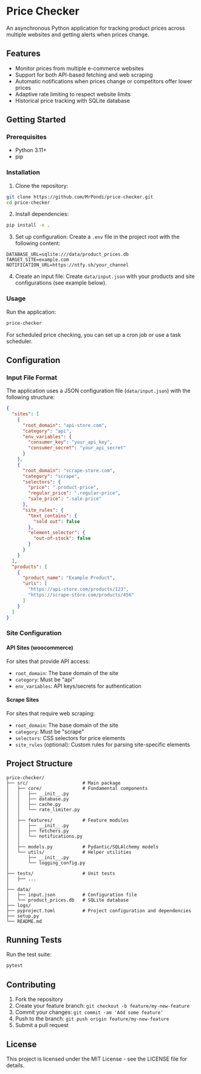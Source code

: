 # Price Checker

An asynchronous Python application for tracking product prices across multiple websites and getting alerts when prices change.

## Features

- Monitor prices from multiple e-commerce websites
- Support for both API-based fetching and web scraping
- Automatic notifications when prices change or competitors offer lower prices
- Adaptive rate limiting to respect website limits
- Historical price tracking with SQLite database

## Getting Started

### Prerequisites

- Python 3.11+
- pip

### Installation

1. Clone the repository:
```bash
git clone https://github.com/MrPondi/price-checker.git
cd price-checker
```

2. Install dependencies:
```bash
pip install -e .
```

3. Set up configuration:
Create a `.env` file in the project root with the following content:
```
DATABASE_URL=sqlite:///data/product_prices.db
TARGET_SITE=example.com
NOTIFICATION_URL=https://ntfy.sh/your_channel
```

4. Create an input file:
Create `data/input.json` with your products and site configurations (see example below).

### Usage

Run the application:

```bash
price-checker
```

For scheduled price checking, you can set up a cron job or use a task scheduler.

## Configuration

### Input File Format

The application uses a JSON configuration file (`data/input.json`) with the following structure:

```json
{
  "sites": [
    {
      "root_domain": "api-store.com",
      "category": "api",
      "env_variables": {
        "consumer_key": "your_api_key",
        "consumer_secret": "your_api_secret"
      }
    },
    {
      "root_domain": "scrape-store.com",
      "category": "scrape",
      "selectors": {
        "price": ".product-price",
        "regular_price": ".regular-price",
        "sale_price": ".sale-price"
      },
      "site_rules": {
        "text_contains": {
          "sold out": false
        },
        "element_selector": {
          "out-of-stock": false
        }
      }
    }
  ],
  "products": [
    {
      "product_name": "Example Product",
      "urls": [
        "https://api-store.com/products/123",
        "https://scrape-store.com/products/456"
      ]
    }
  ]
}
```

### Site Configuration

#### API Sites (woocommerce)
For sites that provide API access:
- `root_domain`: The base domain of the site
- `category`: Must be "api"
- `env_variables`: API keys/secrets for authentication

#### Scrape Sites
For sites that require web scraping:
- `root_domain`: The base domain of the site
- `category`: Must be "scrape"
- `selectors`: CSS selectors for price elements
- `site_rules` (optional): Custom rules for parsing site-specific elements

## Project Structure

```
price-checker/
├── src/                    # Main package
│   ├── core/               # Fundamental components
│   │   ├── __init__.py
│   │   ├── database.py
│   │   ├── cache.py
│   │   └── rate_limiter.py
│   │
│   ├── features/           # Feature modules
│   │   ├── __init__.py
│   │   ├── fetchers.py
│   │   └── notifications.py
│   │
│   ├── models.py           # Pydantic/SQLAlchemy models
│   └── utils/              # Helper utilities
│       ├── __init__.py
│       └── logging_config.py
│
├── tests/                  # Unit tests
│   ├── ...
│
├── data/
│   ├── input.json          # Configuration file
│   └── product_prices.db   # SQLite database
├── logs/
├── pyproject.toml          # Project configuration and dependencies
├── setup.py
└── README.md
```

## Running Tests

Run the test suite:

```bash
pytest
```

## Contributing

1. Fork the repository
2. Create your feature branch: `git checkout -b feature/my-new-feature`
3. Commit your changes: `git commit -am 'Add some feature'`
4. Push to the branch: `git push origin feature/my-new-feature`
5. Submit a pull request

## License

This project is licensed under the MIT License - see the LICENSE file for details.
